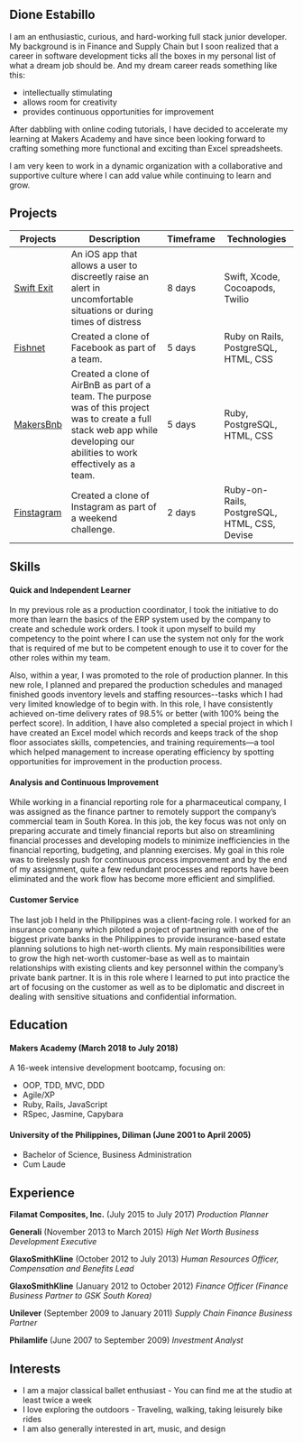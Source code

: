## Dione Estabillo

I am an enthusiastic, curious, and hard-working full stack junior developer. My background is in Finance and Supply Chain but I soon realized that a career in software development ticks all the boxes in my personal list of what a dream job should be. And my dream career reads something like this:

- intellectually stimulating
- allows room for creativity
- provides continuous opportunities for improvement


After dabbling with online coding tutorials, I have decided to accelerate my learning at Makers Academy and have since been looking forward to crafting something more functional and exciting than Excel spreadsheets.

I am very keen to work in a dynamic organization with a collaborative and supportive culture where I can add value while continuing to learn and grow.

## Projects
| Projects | Description | Timeframe | Technologies |
| -------- | ----------- | --------- | ------------ |
|  [Swift Exit](https://github.com/habin-isa/Angelos) | An iOS app that allows a user to discreetly raise an alert in uncomfortable situations or during times of distress | 8 days | Swift, Xcode, Cocoapods, Twilio
| [Fishnet](https://github.com/ZoeKavanagh/fishnet) | Created a clone of Facebook as part of a team. | 5 days | Ruby on Rails, PostgreSQL, HTML, CSS
| [MakersBnb](https://github.com/charmalt/makersbnb) | Created a clone of AirBnB as part of a team. The purpose was of this project was to create a full stack web app while developing our abilities to work effectively as a team. | 5 days | Ruby, PostgreSQL, HTML, CSS|
| [Finstagram](https://github.com/dione-dls/instagram-challenge) | Created a clone of Instagram as part of a weekend challenge. | 2 days | Ruby-on-Rails, PostgreSQL, HTML, CSS, Devise |

## Skills

#### Quick and Independent Learner
In my previous role as a production coordinator, I took the initiative to do more than learn the basics of the ERP system used by the company to create and schedule work orders. I took it upon myself to build my competency to the point where I can use the system not only for the work that is required of me but to be competent enough to use it to cover for the other roles within my team.

Also, within a year, I was promoted to the role of production planner. In this new role, I planned and prepared the production schedules and managed finished goods inventory levels and staffing resources--tasks which I had very limited knowledge of to begin with. In this role, I have consistently achieved on-time delivery rates of 98.5% or better (with 100% being the perfect score). In addition, I have also completed a special project in which I have created an Excel model which records and keeps track of the shop floor associates skills, competencies, and training requirements—a tool which helped management to increase operating efficiency by spotting opportunities for improvement in the production process.

#### Analysis and Continuous Improvement

While working in a financial reporting role for a pharmaceutical company, I was assigned as the finance partner to remotely support the company’s commercial team in South Korea. In this job, the key focus was not only on preparing accurate and timely financial reports but also on streamlining financial processes and developing models to minimize inefficiencies in the financial reporting, budgeting, and planning exercises. My goal in this role was to tirelessly push for continuous process improvement and by the end of my assignment, quite a few redundant processes and reports have been eliminated and the work flow has become more efficient and simplified.

#### Customer Service

The last job I held in the Philippines was a client-facing role. I worked for an insurance company which piloted a project of partnering with one of the biggest private banks in the Philippines to provide insurance-based estate planning solutions to high net-worth clients. My main responsibilities were to grow the high net-worth customer-base as well as to maintain relationships with existing clients and key personnel within the company’s private bank partner. It is in this role where I learned to put into practice the art of focusing on the customer as well as to be diplomatic and discreet in dealing with sensitive situations and confidential information.

## Education

#### Makers Academy (March 2018 to July 2018)

A 16-week intensive development bootcamp, focusing on:

- OOP, TDD, MVC, DDD
- Agile/XP
- Ruby, Rails, JavaScript
- RSpec, Jasmine, Capybara

#### University of the Philippines, Diliman (June 2001 to April 2005)

- Bachelor of Science, Business Administration
- Cum Laude

## Experience

**Filamat Composites, Inc.** (July 2015 to July 2017)
*Production Planner*

**Generali** (November 2013 to March 2015)
*High Net Worth Business Development Executive*

**GlaxoSmithKline** (October 2012 to July 2013)
*Human Resources Officer, Compensation and Benefits Lead*

**GlaxoSmithKline** (January 2012 to October 2012)
*Finance Officer (Finance Business Partner to GSK South Korea)*

**Unilever** (September 2009 to January 2011)
*Supply Chain Finance Business Partner*

**Philamlife** (June 2007 to September 2009)
*Investment Analyst*

## Interests
- I am a major classical ballet enthusiast - You can find me at the studio at least twice a week
- I love exploring the outdoors - Traveling, walking, taking leisurely bike rides
- I am also generally interested in art, music, and design
